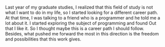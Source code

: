 Last year of my graduate studies, I realized that this field of study is not what I want to do in my life, so I started looking for a different career path. At that time, I was talking to a friend who is a programmer and he told me a lot about it. I started exploring the subject of programming and found Out that I like it. So I thought maybe this is a career path I should follow. Besides, what pushed me forward the most in this direction is the freedom and possibilities that this work gives.
